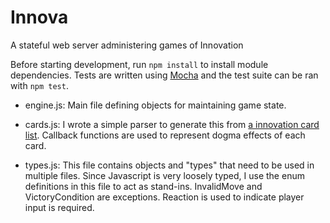 # Innova
A stateful web server administering games of Innovation

Before starting development, run `npm install` to install module dependencies.
Tests are written using [Mocha] and the test suite can be ran with `npm test`.

- engine.js:
   Main file defining objects for maintaining game state.  

- cards.js:
   I wrote a simple parser to generate this from [a innovation card list].
   Callback functions are used to represent dogma effects of each card.

- types.js:
   This file contains objects and "types" that need to be used in multiple files.
   Since Javascript is very loosely typed, I use the enum definitions in this file
   to act as stand-ins. InvalidMove and VictoryCondition are exceptions. Reaction is
    used to indicate player input is required.




[a innovation card list]: http://innovation.boardgamestrategy.net/innovation-card-list/
[Mocha]: http://mochajs.org/

